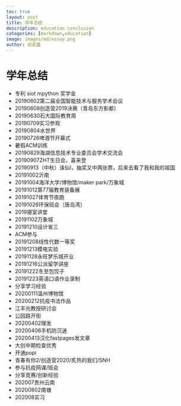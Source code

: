 ```yaml
---
toc: true
layout: post
title: 学年总结
description: education conclusion
categories: [markdown,education]
image: images/md/essay.png
author: 邱奕盛
---
```

# 学年总结
- 专利 siot mpython 奖学金
- 20190602第二届全国智能技术与服务学术会议
- 20190608创造营2019决赛（青岛东方影都）
- 20190630石大国际教育周
- 20190709实习参观
- 20190804水世界
- 20190726啤酒节开幕式
- 暑假ACM训练
- 20190829海湖信息技术专业委员会学术交流会
- 20190907ZHT生日会，喜来登
- 20190913（中秋）诛仙I，抽奖又中两张票，后来去看了我和我的祖国
- 20191002沂南
- 20191004海洋大学/博物馆/maker park/万象城
- 20191012第77届教育装备展
- 20191027体育节夜跑
- 20191026环保班会（唐岛湾）
- 2019寝室讲堂
- 20191102万象城
- 20191210设计省三
- ACM参与
- 20191208线性代数一等奖
- 20191213模电实验
- 20191128永旺梦乐城开业
- 20191216公派留学讲座
- 20191222冬至包饺子
- 20191223英语口语作业录制
- 分享学习经验
- 20200111温州博物馆
- 20200212抗疫书法作品
- 江丰光教授研讨会
- 公园路开街
- 20200402理发
- 20200406手机防沉迷
- 20200413汉化fastpages发文章
- 大创中期检查优秀
- 开通popi
- 青春有你2/创造营2020/炙热的我们/SNH
- 参与抗疫网课/班会
- 分享竞赛/创新经验
- 202007贵州云南
- 20200802南塘
- 202008实习
